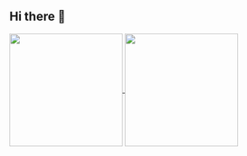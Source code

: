 ## Hi there 👋
<a href="https://github.com/rafmonteiro/github-readme-stats">
  <img border="0" height=200 align="center" src="https://github-readme-stats-kappa-navy-69.vercel.app/api?username=rafmonteiro&rank_icon=percentile&show_icons=true&theme=transparent&show=reviews,prs_merged,prs_merged_percentage" />
</a>
<a href="https://github.com/anuraghazra/convoychat">
  <img border="0" height=200 align="center" src="https://github-readme-stats-kappa-navy-69.vercel.app/api/top-langs/?username=rafmonteiro&hide=Makefile,HLSL,Perl,CSS,PLPgSQL,PlSQL,CoffeeScript,Mathematica,ShaderLab,javascript,html&show_icons=true&theme=transparent&layout=compact&langs_count=8&card_width=320" />
</a>

<!--
**rafmonteiro/rafmonteiro** is a ✨ _special_ ✨ repository because its `README.md` (this file) appears on your GitHub profile.

Here are some ideas to get you started:

- 🔭 I’m currently working on ...
- 🌱 I’m currently learning ...
- 👯 I’m looking to collaborate on ...
- 🤔 I’m looking for help with ...
- 💬 Ask me about ...
- 📫 How to reach me: ...
- 😄 Pronouns: ...
- ⚡ Fun fact: ...
-->
